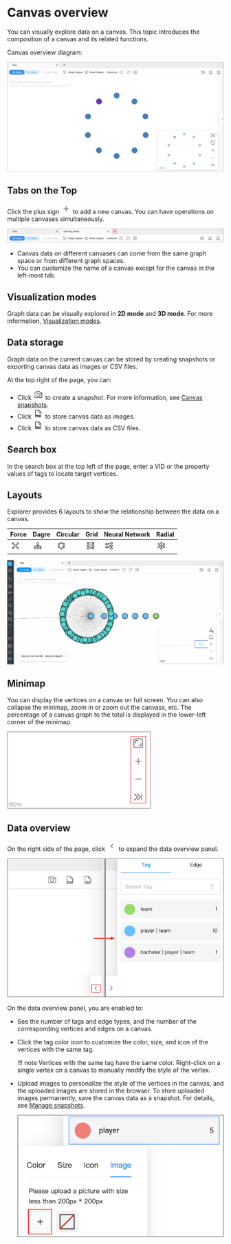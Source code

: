 # Canvas overview

You can visually explore data on a canvas. This topic introduces the composition of a canvas and its related functions.

Canvas overview diagram:

![canvas](../figs/canvas-overview.png)

## Tabs on the Top

Click the plus sign ![canvas_tab](../figs/list-add.png) to add a new canvas. You can have operations on multiple canvases simultaneously.

![canvas_overview](../figs/canvas-graphspace.png)

- Canvas data on different canvases can come from the same graph space or from different graph spaces.
- You can customize the name of a canvas except for the canvas in the left-most tab.

## Visualization modes

Graph data can be visually explored in **2D mode** and **3D mode**. For more information, [Visualization modes](visualization-mode.md).

## Data storage

Graph data on the current canvas can be stored by creating snapshots or exporting canvas data as images or CSV files.

At the top right of the page, you can:

- Click ![snapshot](../figs/graph-snapshot.png) to create a snapshot. For more information, see [Canvas snapshots](canvas-snapshot.md).
- Click ![PNG](../figs/topbar-exportPNG.png) to store canvas data as images.
- Click ![CSV](../figs/topbar-exportCSV.png) to store canvas data as CSV files.


## Search box

In the search box at the top left of the page, enter a VID  or the property values of tags to locate target vertices.

## Layouts

Explorer provides 6 layouts to show the relationship between the data on a canvas.

| Force | Dagre | Circular | Grid  | Neural Network | Radial  |
| -------- | ------ | ------ | ----- | -------- | ----- |
| ![graphView](../figs/Thumbnail-graphView.png)    | ![treeView](../figs/Thumbnail-treeView.png)  | ![sphereView](../figs/Thumbnail-sphereView.png)  | ![grid](../figs/Thumbnail-Grid.png) | ![neural](../figs/Thumbnail-neuralNetwork.png)    | ![radial](../figs/Thumbnail-Radial.png) |

![layouts](../figs/layout.gif)

## Minimap

You can display the vertices on a canvas on full screen. You can also collapse the minimap, zoom in or zoom out the canvass, etc. The percentage of a canvas graph to the total is displayed in the lower-left corner of the minimap.

![](../figs/thumbnail.png)

## Data overview

On the right side of the page, click ![list-left](../figs/list-left.png) to expand the data overview panel.

![dataView](../figs/dataview.png)

On the data overview panel, you are enabled to:

- See the number of tags and edge types, and the number of the corresponding vertices and edges on a canvas.  
- Click the tag color icon to customize the color, size, and icon of the vertices with the same tag.

  !!! note
        Vertices with the same tag have the same color. Right-click on a single vertex on a canvas to manually modify the style of the vertex.

- Upload images to personalize the style of the vertices in the canvas, and the uploaded images are stored in the browser. To store uploaded images permanently, save the canvas data as a snapshot. For details, see [Manage snapshots](canvas-snapshot.md).

  ![](../figs/upload-logo.png)